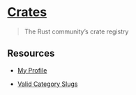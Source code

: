 # [Crates](https://crates.io)

> The Rust community’s crate registry

## Resources

- [My Profile](https://crates.io/users/UltiRequiem)

- [Valid Category Slugs](https://crates.io/category_slugs)
